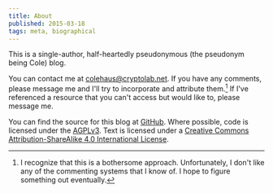 ```yaml
---
title: About
published: 2015-03-18
tags: meta, biographical
---
```


This is a single-author, half-heartedly pseudonymous (the pseudonym being Cole)
blog.

You can contact me at [colehaus@cryptolab.net](mailto:colehaus@cryptolab.net).
<span class="noted"><span>If you have any comments, please message me and I'll
try to incorporate and attribute them.</span></span>[^comment] If I've
referenced a resource that you can't access but would like to, please message
me.

<!--more-->

You can find the source for this blog at
[GitHub](https://github.com/colehaus/ColEx). Where possible, code is licensed
under the [AGPLv3](https://www.gnu.org/licenses/agpl-3.0.html). Text is licensed
under a <a rel="license" href="http://creativecommons.org/licenses/by-sa/4.0/">
Creative Commons Attribution-ShareAlike 4.0 International License</a>.

[^comment]: I recognize that this is a bothersome approach. Unfortunately, I
don't like any of the commenting systems that I know of. I hope to figure
something out eventually.
